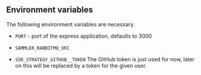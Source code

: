 ## Environment variables

The following environment variables are necessary.

- `PORT` - port of the express application, defaults to 3000
- `SAMMLER_RABBITMQ_URI`


- `S5R_STRATEGY_GITHUB__TOKEN`
The GitHub token is just used for now, later on this will be replaced by a token for the given user.